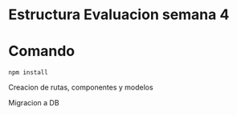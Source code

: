 # Estructura Evaluacion semana 4

#  Comando
```
npm install
```
Creacion de rutas, componentes y modelos

Migracion a DB


